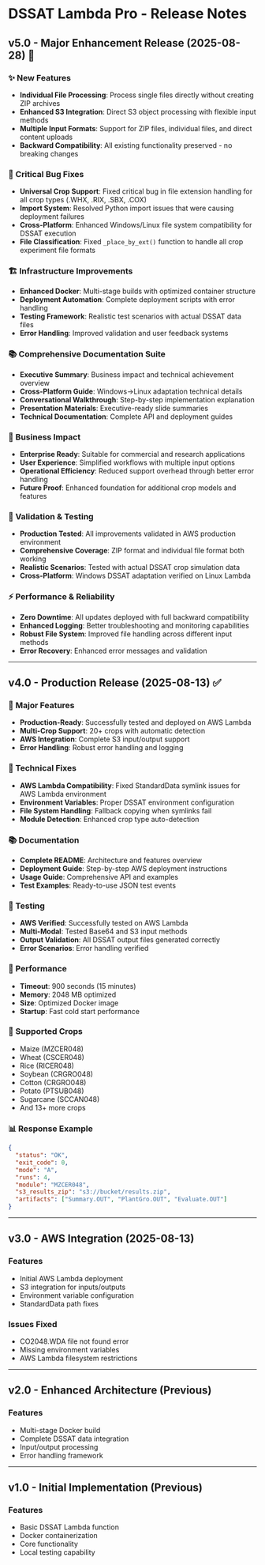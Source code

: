 # DSSAT Lambda Pro - Release Notes

## v5.0 - Major Enhancement Release (2025-08-28) 🚀

### ✨ New Features
- **Individual File Processing**: Process single files directly without creating ZIP archives
- **Enhanced S3 Integration**: Direct S3 object processing with flexible input methods
- **Multiple Input Formats**: Support for ZIP files, individual files, and direct content uploads
- **Backward Compatibility**: All existing functionality preserved - no breaking changes

### 🔧 Critical Bug Fixes
- **Universal Crop Support**: Fixed critical bug in file extension handling for all crop types (.WHX, .RIX, .SBX, .COX)
- **Import System**: Resolved Python import issues that were causing deployment failures
- **Cross-Platform**: Enhanced Windows/Linux file system compatibility for DSSAT execution
- **File Classification**: Fixed `_place_by_ext()` function to handle all crop experiment file formats

### 🏗️ Infrastructure Improvements
- **Enhanced Docker**: Multi-stage builds with optimized container structure
- **Deployment Automation**: Complete deployment scripts with error handling
- **Testing Framework**: Realistic test scenarios with actual DSSAT data files
- **Error Handling**: Improved validation and user feedback systems

### 📚 Comprehensive Documentation Suite
- **Executive Summary**: Business impact and technical achievement overview
- **Cross-Platform Guide**: Windows→Linux adaptation technical details
- **Conversational Walkthrough**: Step-by-step implementation explanation
- **Presentation Materials**: Executive-ready slide summaries
- **Technical Documentation**: Complete API and deployment guides

### 🎯 Business Impact
- **Enterprise Ready**: Suitable for commercial and research applications
- **User Experience**: Simplified workflows with multiple input options
- **Operational Efficiency**: Reduced support overhead through better error handling
- **Future Proof**: Enhanced foundation for additional crop models and features

### 🧪 Validation & Testing
- **Production Tested**: All improvements validated in AWS production environment
- **Comprehensive Coverage**: ZIP format and individual file format both working
- **Realistic Scenarios**: Tested with actual DSSAT crop simulation data
- **Cross-Platform**: Windows DSSAT adaptation verified on Linux Lambda

### ⚡ Performance & Reliability
- **Zero Downtime**: All updates deployed with full backward compatibility
- **Enhanced Logging**: Better troubleshooting and monitoring capabilities
- **Robust File System**: Improved file handling across different input methods
- **Error Recovery**: Enhanced error messages and validation

---

## v4.0 - Production Release (2025-08-13) ✅

### 🎯 Major Features
- **Production-Ready**: Successfully tested and deployed on AWS Lambda
- **Multi-Crop Support**: 20+ crops with automatic detection
- **AWS Integration**: Complete S3 input/output support
- **Error Handling**: Robust error handling and logging

### 🔧 Technical Fixes
- **AWS Lambda Compatibility**: Fixed StandardData symlink issues for AWS Lambda environment
- **Environment Variables**: Proper DSSAT environment configuration
- **File System Handling**: Fallback copying when symlinks fail
- **Module Detection**: Enhanced crop type auto-detection

### 📚 Documentation
- **Complete README**: Architecture and features overview
- **Deployment Guide**: Step-by-step AWS deployment instructions
- **Usage Guide**: Comprehensive API and examples
- **Test Examples**: Ready-to-use JSON test events

### 🧪 Testing
- **AWS Verified**: Successfully tested on AWS Lambda
- **Multi-Modal**: Tested Base64 and S3 input methods
- **Output Validation**: All DSSAT output files generated correctly
- **Error Scenarios**: Error handling verified

### 🚀 Performance
- **Timeout**: 900 seconds (15 minutes)
- **Memory**: 2048 MB optimized
- **Size**: Optimized Docker image
- **Startup**: Fast cold start performance

### 🌾 Supported Crops
- Maize (MZCER048)
- Wheat (CSCER048) 
- Rice (RICER048)
- Soybean (CRGRO048)
- Cotton (CRGRO048)
- Potato (PTSUB048)
- Sugarcane (SCCAN048)
- And 13+ more crops

### 📊 Response Example
```json
{
  "status": "OK",
  "exit_code": 0,
  "mode": "A", 
  "runs": 4,
  "module": "MZCER048",
  "s3_results_zip": "s3://bucket/results.zip",
  "artifacts": ["Summary.OUT", "PlantGro.OUT", "Evaluate.OUT"]
}
```

---

## v3.0 - AWS Integration (2025-08-13)

### Features
- Initial AWS Lambda deployment
- S3 integration for inputs/outputs
- Environment variable configuration
- StandardData path fixes

### Issues Fixed
- CO2048.WDA file not found error
- Missing environment variables
- AWS Lambda filesystem restrictions

---

## v2.0 - Enhanced Architecture (Previous)

### Features
- Multi-stage Docker build
- Complete DSSAT data integration
- Input/output processing
- Error handling framework

---

## v1.0 - Initial Implementation (Previous)

### Features
- Basic DSSAT Lambda function
- Docker containerization
- Core functionality
- Local testing capability
